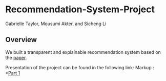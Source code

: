 # Recommendation-System-Project
Gabrielle Taylor, Mousumi Akter, and Sicheng Li

Overview
--------
We built a transparent and explainable recommendation system based on the [paper](https://dl.acm.org/doi/10.1145/3331184.3331211).

Presentation of the project can be found in the following link:
Markup : *[Part 1](https://drive.google.com/file/d/1w-1OT3WKBYkHOm76LY80TpP_r_B5Kfd8/view?usp=sharing)
